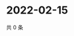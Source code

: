 # 2022-02-15

共 0 条

<!-- BEGIN WEIBO -->
<!-- 最后更新时间 Tue Feb 15 2022 20:02:39 GMT+0800 (China Standard Time) -->

<!-- END WEIBO -->
